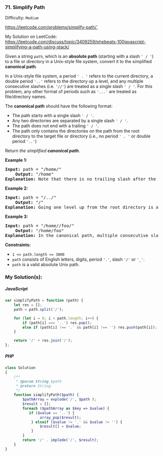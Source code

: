 ### 71. Simplify Path

Difficulty: `Medium`

https://leetcode.com/problems/simplify-path/`

My Solution on LeetCode:
https://leetcode.com/discuss/topic/3409259/phpbeats-100javascript-simplifying-a-path-using-stack/


<p>Given a string <code>path</code>, which is an <strong>absolute path</strong> (starting with a slash <code>' / '</code>) to a file or directory in a Unix-style file system, convert it to the simplified <strong>canonical path</strong>.</p>
<p>In a Unix-style file system, a period <code>' . '</code> refers to the current directory, a double period <code>'..'</code> refers to the directory up a level, and any multiple consecutive slashes (i.e. <code>'//'</code>) are treated as a single slash <code>' / '</code>. For this problem, any other format of periods such as <code>'...'</code> are treated as file/directory names.</p>
    <p>The <strong>canonical path</strong> should have the following format:</p>
<ul>
	<li>The path starts with a single slash <code>' / '</code>.</li>
	<li>Any two directories are separated by a single slash <code>' / '</code>.</li>
	<li>The path does not end with a trailing <code>' / '</code>.</li>
	<li>The path only contains the directories on the path from the root directory to the target file or directory (i.e., no period <code>' . '</code> or double period <code>'..'</code>)</li>
</ul>
<p>Return <em>the simplified <strong>canonical path</strong></em>.</p>
<p><strong class="example">Example 1:</strong></p>
<pre><strong>Input:</strong> path = "/home/"
    <strong>Output:</strong> "/home"
<strong>Explanation:</strong> Note that there is no trailing slash after the last directory name.
</pre>
<p><strong class="example">Example 2:</strong></p>
<pre><strong>Input:</strong> path = "/../"
    <strong>Output:</strong> "/"
<strong>Explanation:</strong> Going one level up from the root directory is a no-op, as the root level is the highest level you can go.
</pre>
<p><strong class="example">Example 3:</strong></p>
<pre><strong>Input:</strong> path = "/home//foo/"
    <strong>Output:</strong> "/home/foo"
<strong>Explanation:</strong> In the canonical path, multiple consecutive slashes are replaced by a single one.
</pre>
<p><strong>Constraints:</strong></p>
<ul>
	<li><code>1 &lt;= path.length &lt;= 3000</code></li>
	<li><code>path</code> consists of English letters, digits, period <code>'.'</code>, slash <code>'/'</code> or <code>'_'</code>.</li>
	<li><code>path</code> is a valid absolute Unix path.</li>
</ul>

### My Solution(s):

##### JavaScript

```js
var simplifyPath = function (path) {
    let res = [];
    path = path.split('/');

    for (let i = 0; i < path.length; i++) {
        if (path[i] === '..') res.pop();
        else if (path[i] !== '.' && path[i] !== '') res.push(path[i]);
    }

    return '/' + res.join('/');
};
```

##### PHP

```php
class Solution
{
    /**
     * @param String $path
     * @return String
     */
    function simplifyPath($path) {
        $pathArray = explode('/', $path );
        $result = [];
        foreach ($pathArray as $key => $value) {
           if ($value == '..') {
                array_pop($result);
            } elseif ($value != '.' && $value != '') {
                $result[] = $value;
            }
        }
        return '/' . implode('/', $result);
    }
}
```

